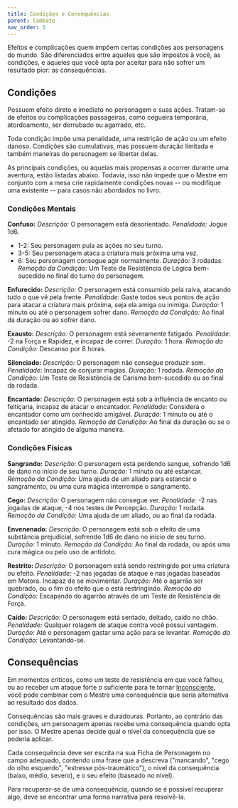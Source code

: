 ```yaml
---
title: Condições e Consequências
parent: Combate
nav_order: 5
---
```

Efeitos e complicações quem impõem certas condições aos personagens do mundo. São diferenciados entre aqueles que são impostos à você, as condições, e aqueles que você opta por aceitar para não sofrer um resultado pior: as consequências. 

## Condições
Possuem efeito direto e imediato no personagem e suas ações. Tratam-se de efeitos ou complicações passageiras, como cegueira temporária, atordoamento, ser derrubado ou agarrado, etc.  

Toda condição impõe uma penalidade, uma restrição de ação ou um efeito danoso. Condições são cumulativas, mas possuem duração limitada e também maneiras do personagem se libertar delas.

As principais condições, ou aquelas mais propensas a ocorrer durante uma aventura, estão listadas abaixo. Todavia, isso não impede que o Mestre em conjunto com a mesa crie rapidamente condições novas -- ou modifique uma existente -- para casos não abordados no livro.  
  
### Condições Mentais
**Confuso:**
_Descrição:_ O personagem está desorientado. 
_Penalidade:_ 
Jogue 1d6.
- 1-2: Seu personagem pula as ações no seu turno.
- 3-5: Seu personagem ataca a criatura mais próxima uma vez.
- 6: Seu personagem consegue agir normalmente. 
_Duração:_ 3 rodadas. 
_Remoção da Condição:_ Um Teste de Resistência de Lógica bem-sucedido no final do turno do personagem.

**Enfurecido:**
_Descrição:_ O personagem está consumido pela raiva, atacando tudo o que vê pela frente.
_Penalidade:_ Gaste todos seus pontos de ação para atacar a criatura mais próxima, seja ela amiga ou inimiga.
_Duração:_ 1 minuto ou até o personagem sofrer dano. 
_Remoção da Condição:_ Ao final da duração ou ao sofrer dano.

**Exausto:**
_Descrição:_ O personagem está severamente fatigado. 
_Penalidade:_ -2 na Força e Rapidez, e incapaz de correr. 
_Duração:_ 1 hora. 
_Remoção da Condição:_ Descanso por 8 horas.

**Silenciado:**
_Descrição:_ O personagem não consegue produzir som. 
_Penalidade:_ Incapaz de conjurar magias. 
_Duração:_ 1 rodada. 
_Remoção da Condição:_ Um Teste de Resistência de Carisma bem-sucedido ou ao final da rodada.

**Encantado:**
_Descrição:_ O personagem está sob a influência de encanto ou feitiçaria, incapaz de atacar o encantador.
_Penalidade:_ Considera o encantador como um conhecido amigável. 
_Duração:_ 1 minuto ou até o encantado ser atingido. 
_Remoção da Condição:_ Ao final da duração ou se o afetado for atingido de alguma maneira.

### Condições Físicas
**Sangrando:**
_Descrição:_ O personagem está perdendo sangue, sofrendo 1d6 de dano no início de seu turno. 
_Duração:_ 1 minuto ou até estancar. 
_Remoção da Condição:_ Uma ajuda de um aliado para estancar o sangramento, ou uma cura mágica interrompe o sangramento.

**Cego:**
_Descrição:_ O personagem não consegue ver. 
_Penalidade:_ -2 nas jogadas de ataque, -4 nos testes de Percepção. 
_Duração:_ 1 rodada. 
_Remoção da Condição:_ Uma ajuda de um aliado, ou ao final da rodada.

**Envenenado:**
_Descrição:_ O personagem está sob o efeito de uma substância prejudicial, sofrendo 1d6 de dano no início de seu turno. 
_Duração:_ 1 minuto. 
_Remoção da Condição:_ Ao final da rodada, ou após uma cura mágica ou pelo uso de antídoto.

**Restrito:**
_Descrição:_ O personagem está sendo restringido por uma criatura ou efeito. 
_Penalidade:_ -2 nas jogadas de ataque e nas jogadas baseadas em Motora. Incapaz de se movimentar.
_Duração:_ Até o agarrão ser quebrado, ou o fim do efeito que o está restringindo. 
_Remoção da Condição:_ Escapando do agarrão através de um Teste de Resistência de Força.

**Caído:**
_Descrição:_ O personagem está sentado, deitado, caído no chão. 
_Penalidade:_ Qualquer rolagem de ataque contra você possui vantagem. 
_Duração:_ Até o personagem gastar uma ação para se levantar. 
_Remoção da Condição:_ Levantando-se.

## Consequências
Em momentos críticos, como um teste de resistência em que você falhou, ou ao receber um ataque forte o suficiente para te tornar [Inconsciente](https://filipesoaresbranco-lab.github.io/low-fantasyd20/docs/Combate/Inconsciente.html), você pode combinar com o Mestre uma consequência que seria alternativa ao resultado dos dados. 

Consequências são mais graves e duradouras. Portanto, ao contrário das condições, um personagem apenas recebe uma consequência quando opta por isso. O Mestre apenas decide qual o nível da consequência que se poderia aplicar. 

Cada consequência deve ser escrita na sua Ficha de Personagem no campo adequado, contendo uma frase que a descreva ("mancando", "cego do olho esquerdo", "estresse pós-traumático"), o nível da consequência (baixo, médio, severo), e o seu efeito (baseado no nível). 

Para recuperar-se de uma consequência, quando se é possível recuperar algo, deve se encontrar uma forma narrativa para resolvê-la. 
